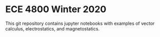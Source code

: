 # ECE 4800 Winter 2020
This git repository contains jupyter notebooks with examples of vector calculus, electrostatics, and magnetostatics.

